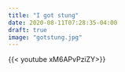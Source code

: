 ```yaml
---
title: "I got stung"
date: 2020-08-11T07:28:35-04:00
draft: true
image: "gotstung.jpg"
---
```


{{< youtube xM6APvPziZY>}}



